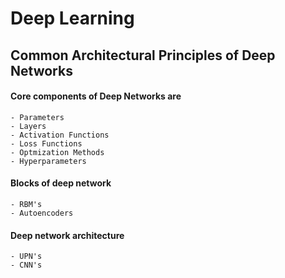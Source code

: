 # Deep Learning

## Common Architectural Principles of Deep Networks
#### Core components of Deep Networks are
    - Parameters
    - Layers
    - Activation Functions
    - Loss Functions
    - Optmization Methods
    - Hyperparameters

#### Blocks of deep network 
    - RBM's
    - Autoencoders

#### Deep network architecture

    - UPN's
    - CNN's


